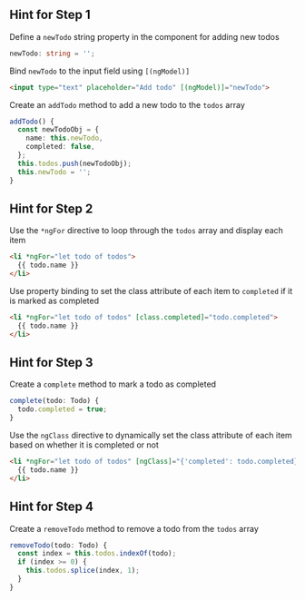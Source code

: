 ## Hint for Step 1

Define a `newTodo` string property in the component for adding new todos

```typescript
newTodo: string = '';
```

Bind `newTodo` to the input field using `[(ngModel)]`

```html
<input type="text" placeholder="Add todo" [(ngModel)]="newTodo">
```

Create an `addTodo` method to add a new todo to the `todos` array

```typescript
addTodo() {
  const newTodoObj = {
    name: this.newTodo,
    completed: false,
  };
  this.todos.push(newTodoObj);
  this.newTodo = '';
}
```

## Hint for Step 2

Use the `*ngFor` directive to loop through the `todos` array and display each item

```html
<li *ngFor="let todo of todos">
  {{ todo.name }}
</li>
```

Use property binding to set the class attribute of each item to `completed` if it is marked as completed

```html
<li *ngFor="let todo of todos" [class.completed]="todo.completed">
  {{ todo.name }}
</li>
```

## Hint for Step 3

Create a `complete` method to mark a todo as completed

```typescript
complete(todo: Todo) {
  todo.completed = true;
}
```

Use the `ngClass` directive to dynamically set the class attribute of each item based on whether it is completed or not

```html
<li *ngFor="let todo of todos" [ngClass]="{'completed': todo.completed}">
  {{ todo.name }}
</li>
```

## Hint for Step 4

Create a `removeTodo` method to remove a todo from the `todos` array

```typescript
removeTodo(todo: Todo) {
  const index = this.todos.indexOf(todo);
  if (index >= 0) {
    this.todos.splice(index, 1);
  }
}
```